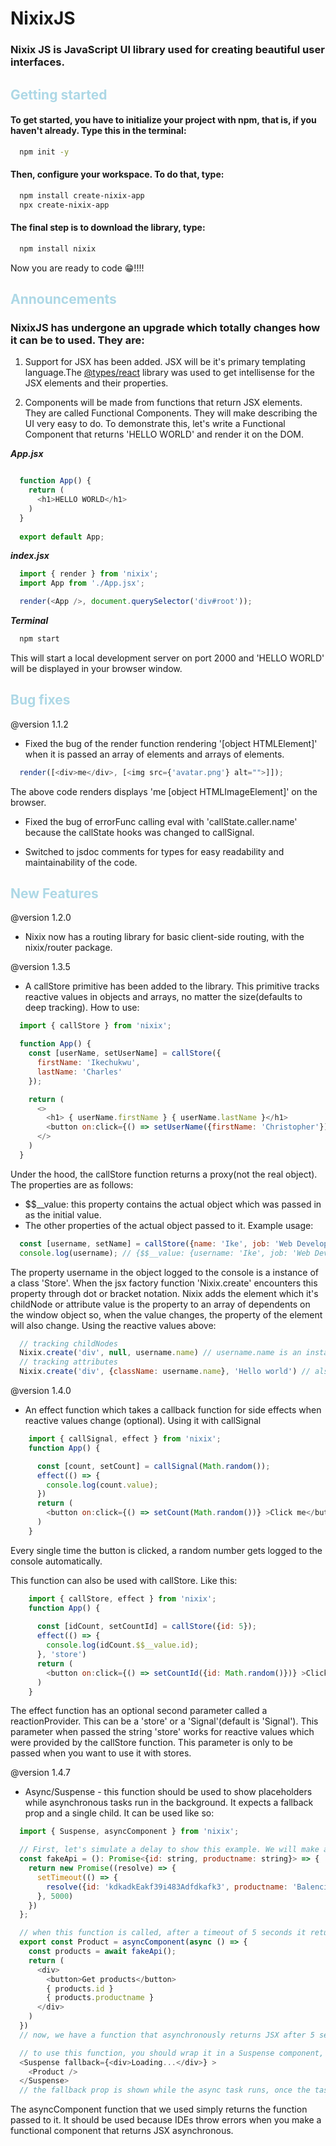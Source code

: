 <style>
  h2 {
    color: lightblue;
  }
</style>

# NixixJS

### Nixix JS is JavaScript UI library used for creating beautiful user interfaces.

<h2>Getting started</h2>

#### To get started, you have to initialize your project with npm, that is, if you haven't already. Type this in the terminal:
```bash 
  npm init -y 
```

#### Then, configure your workspace. To do that, type:
``` bash
  npm install create-nixix-app
  npx create-nixix-app
```


#### The final step is to download the library, type:
``` bash
  npm install nixix
```
Now you are ready to code 😁!!!! 

<h2>Announcements</h2>

### NixixJS has undergone an upgrade which totally changes how it can be to used. They are: 

1. Support for JSX has been added. JSX will be it's primary templating language.The [@types/react](https://github.com/DefinitelyTyped/DefinitelyTyped/tree/master/types/react) library was used to get intellisense for the JSX elements and their properties.

2. Components will be made from functions that return JSX elements. They are called Functional Components. They will make describing the UI very easy to do. To demonstrate this, let's write a Functional Component that returns 'HELLO WORLD' and render it on the DOM. 

  ***App.jsx***
  ``` javascript 

    function App() {
      return (
        <h1>HELLO WORLD</h1>
      )
    }
    
    export default App;
  ```
  ***index.jsx***
  ``` javascript
    import { render } from 'nixix';
    import App from './App.jsx';

    render(<App />, document.querySelector('div#root'));
  ```
  ***Terminal***
  ```bash 
    npm start
  ```
  This will start a local development server on port 2000 and 'HELLO WORLD' will be displayed in your browser window.

  ## Bug fixes 

  @version 1.1.2

  - Fixed the bug of the render function rendering '[object HTMLElement]' when it is passed an array of elements and arrays of elements.
  ```javascript
    render([<div>me</div>, [<img src={'avatar.png'} alt="">]]);
  ```
  The above code renders displays 'me [object HTMLImageElement]' on the browser.
  - Fixed the bug of errorFunc calling eval with 'callState.caller.name' because the callState hooks was changed to callSignal.

  - Switched to jsdoc comments for types for easy readability and maintainability of the code.

  ## New Features 
  @version 1.2.0

  - Nixix now has a routing library for basic client-side routing, with the nixix/router package.  

  @version 1.3.5 

  - A callStore primitive has been added to the library. This primitive tracks reactive values in objects and arrays, no matter the size(defaults to deep tracking). How to use:
  ```javascript
    import { callStore } from 'nixix';

    function App() {
      const [userName, setUserName] = callStore({
        firstName: 'Ikechukwu', 
        lastName: 'Charles'
      });

      return (
        <>
          <h1> { userName.firstName } { userName.lastName }</h1>
          <button on:click={() => setUserName({firstName: 'Christopher'})} >ChangeName</button>
        </>
      )
    }
  ```

  Under the hood, the callStore function returns a proxy(not the real object). The properties are as follows:
  - $$__value: this property contains the actual object which was passed in as the initial value. 
  - The other properties of the actual object passed to it. 
  Example usage: 
  ```javascript
    const [username, setName] = callStore({name: 'Ike', job: 'Web Developer'});
    console.log(username); // {$$__value: {username: 'Ike', job: 'Web Developer'}, username: {$$__name: '['username']'}}, job: {$$__name: '['job']'}}
  ```
  The property username in the object logged to the console is a instance of a class 'Store'. When the jsx factory function 'Nixix.create' encounters this property through dot or bracket notation. Nixix adds the element which it's childNode or attribute value is the property to an array of dependents on the window object so, when the value changes, the property of the element will also change. Using the reactive values above:
  ```javascript
    // tracking childNodes
    Nixix.create('div', null, username.name) // username.name is an instance of a class 'Store' (Nixix will track this div's first childNode.)
    // tracking attributes 
    Nixix.create('div', {className: username.name}, 'Hello world') // also an instance of 'Store' class (Nixix will track this div's className property.)
  ```

  @version 1.4.0

  - An effect function which takes a callback function for side effects when reactive values change (optional).
  Using it with callSignal
  ```javascript
      import { callSignal, effect } from 'nixix';
      function App() {

        const [count, setCount] = callSignal(Math.random());
        effect(() => {
          console.log(count.value);
        })
        return (
          <button on:click={() => setCount(Math.random())} >Click me</button>
        )   
      }

  ```
  Every single time the button is clicked, a random number gets logged to the console automatically. 
  
  This function can also be used with callStore. Like this:
  ```javascript
      import { callStore, effect } from 'nixix';
      function App() {
    
        const [idCount, setCountId] = callStore({id: 5});
        effect(() => {
          console.log(idCount.$$__value.id);
        }, 'store')
        return (
          <button on:click={() => setCountId({id: Math.random()})} >Click me</button>
        )   
      }
  ```
  The effect function has an optional second parameter called a reactionProvider. This can be a 'store' or a 'Signal'(default is 'Signal'). This parameter when passed the string 'store' works for reactive values which were provided by the callStore function. This parameter is only to be passed when you want to use it with stores.

  @version 1.4.7 

  - Async/Suspense - this function should be used to show placeholders while asynchronous tasks run in the background. It expects a fallback prop and a single child. It can be used like so: 
  ```javascript
    import { Suspense, asyncComponent } from 'nixix';

    // First, let's simulate a delay to show this example. We will make a function that returns a Promise object.
    const fakeApi = (): Promise<{id: string, productname: string}> => {
      return new Promise((resolve) => {
        setTimeout(() => {
          resolve({id: 'kdkadkEakf39i483Adfdkafk3', productname: 'Balenciaga Boots'})
        }, 5000)
      })
    };

    // when this function is called, after a timeout of 5 seconds it returns a Promise object which we will consume.
    export const Product = asyncComponent(async () => {
      const products = await fakeApi();
      return (
        <div>
          <button>Get products</button>
          { products.id }
          { products.productname }
        </div>
      )
    })
    // now, we have a function that asynchronously returns JSX after 5 seconds.

    // to use this function, you should wrap it in a Suspense component, like so:
    <Suspense fallback={<div>Loading...</div>} >
      <Product />
    </Suspense>
    // the fallback prop is shown while the async task runs, once the task is done, it renders the final component.

  ``` 
  The asyncComponent function that we used simply returns the function passed to it. It should be used because IDEs throw errors when you make a functional component that returns JSX asynchronous. 
    